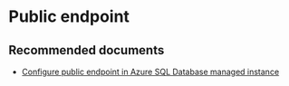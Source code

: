<properties
	pageTitle="Public endpoint"
	description="Public endpoint"
	infoBubbleText="Public endpoint"
	service=""
	resource=""
	authors="srdan-bozovic-msft"
	ms.author="srbozovi"
	displayOrder=""
	articleId="f045ddd3-386f-4fbb-b76e-118ee1810a37"
	diagnosticScenario=""
	selfHelpType="generic"
	supportTopicIds="32637293"
	resourceTags=""
	productPesIds="16259"
	cloudEnvironments="public"
/>

# Public endpoint

## **Recommended documents**

- [Configure public endpoint in Azure SQL Database managed instance](https://docs.microsoft.com/azure/sql-database/sql-database-managed-instance-public-endpoint-configure)
